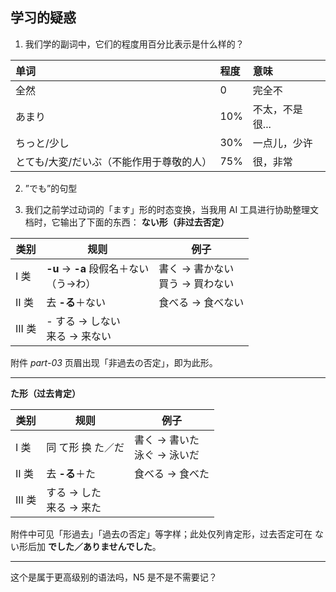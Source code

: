 ## 学习的疑惑
1. 我们学的副词中，它们的程度用百分比表示是什么样的？

| 单词                                     | 程度 | 意味            |
| :--------------------------------------- | :--- | :-------------- |
| 全然                                     | 0    | 完全不          |
| あまり                                   | 10%  | 不太，不是很... |
| ちっと/少し                              | 30%  | 一点儿，少许    |
| とても/大変/だいぶ（不能作用于尊敬的人） | 75%  | 很，非常        |

2. ”でも”的句型

3. 我们之前学过动词的「ます」形的时态变换，当我用 AI 工具进行协助整理文档时，它输出了下面的东西：
**ない形（非过去否定）**

| 类别   | 规则                                      | 例子                               |
| ------ | ----------------------------------------- | ---------------------------------- |
| I 类   | **-u** → **-a** 段假名＋ない<br>（う→わ） | 書く → 書かない<br>買う → 買わない |
| II 类  | 去 **-る**＋ない                          | 食べる → 食べない                  |
| III 类 | - する → しない<br>来る → 来ない          |                                    |

附件 *part-03* 页眉出现「非過去の否定」，即为此形。

---

**た形（过去肯定）**

| 类别   | 规则                       | 例子                           |
| ------ | -------------------------- | ------------------------------ |
| I 类   | 同 て形 换 た／だ          | 書く → 書いた<br>泳ぐ → 泳いだ |
| II 类  | 去 **-る**＋た             | 食べる → 食べた                |
| III 类 | する → した<br>来る → 来た |                                |

附件中可见「形過去」「過去の否定」等字样；此处仅列肯定形，过去否定可在 ない形后加 **でした／ありませんでした**。

---

这个是属于更高级别的语法吗，N5 是不是不需要记？

